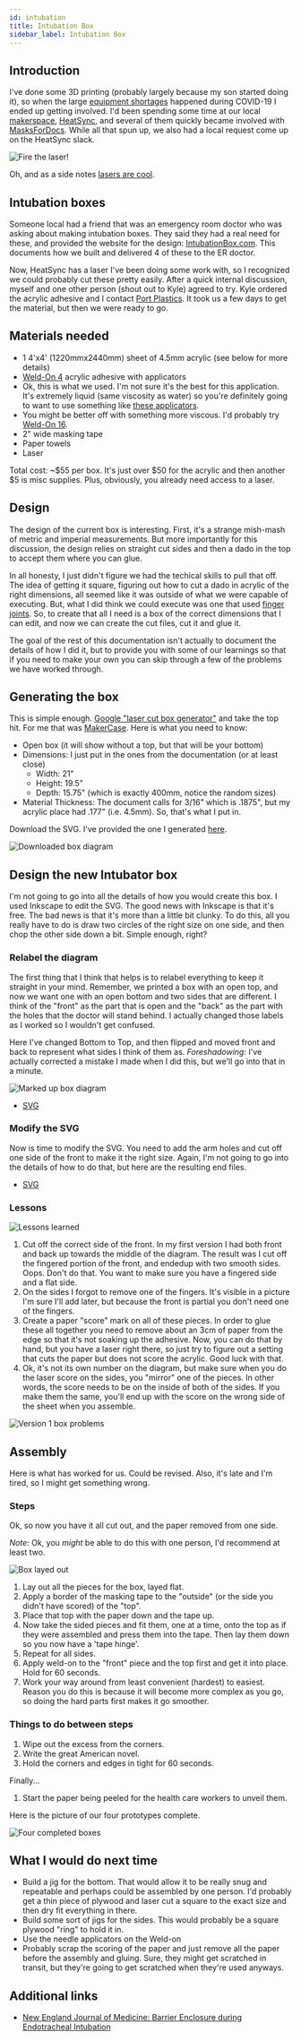 ```yaml
---
id: intubation 
title: Intubation Box
sidebar_label: Intubation Box
---
```


## Introduction

I've done some 3D printing (probably largely because my son started doing it), so when the large [equipment shortages](https://en.wikipedia.org/wiki/Shortages_related_to_the_2019%E2%80%9320_coronavirus_pandemic) happened during COVID-19 I ended up getting involved.  I'd been spending some time at our local [makerspace](https://en.wikipedia.org/wiki/Hackerspace), [HeatSync](https://www.heatsynclabs.org/), and several of them quickly became involved with [MasksForDocs](https://masksfordocs.com/).  While all that spun up, we also had a local request come up on the HeatSync slack.

![Fire the laser!](assets/intubation-box-fire-laser.jpg)

Oh, and as a side notes [lasers are cool](assets/intubation-box-VID_20200402_072807.mp4).

## Intubation boxes

Someone local had a friend that was an emergency room doctor who was asking about making intubation boxes.  They said they had a real need for these, and provided the website for the design: [IntubationBox.com](https://intubationbox.com/).  This documents how we built and delivered 4 of these to the ER doctor.

Now, HeatSync has a laser I've been doing some work with, so I recognized we could probably cut these pretty easily.  After a quick internal discussion, myself and one other person (shout out to Kyle) agreed to try.  Kyle ordered the acrylic adhesive and I contact [Port Plastics](http://www.portplastics.com).  It took us a few days to get the material, but then we were ready to go.

## Materials needed

*  1 4'x4' (1220mmx2440mm) sheet of 4.5mm acrylic (see below for more details)
*  [Weld-On 4](https://smile.amazon.com/Weldon-Applicator-Bottle-Pint-10308/dp/B00TCUJ7A8/ref=sr_1_1?dchild=1&keywords=weld-on+4&qid=1586010116&sr=8-1) acrylic adhesive with applicators
  * Ok, this is what we used.  I'm not sure it's the best for this application.  It's extremely liquid (same viscosity as water) so you're definitely going to want to use something like [these applicators](https://smile.amazon.com/Applicator-Bottle-Stainless-Steel-Needle/dp/B00BNI6TOE/ref=sr_1_7?dchild=1&keywords=weld-on+4+applicator&qid=1586010218&sr=8-7).
  * You might be better off with something more viscous.  I'd probably try [Weld-On 16](https://smile.amazon.com/SCIGRIP-Acrylic-Cement-Low-VOC-Medium/dp/B005ZH31W2/ref=sr_1_1?crid=25V8A1S5D4NVI&dchild=1&keywords=weld-on+16+acrylic+cement&qid=1586010085&sprefix=weld-on+16+a%2Caps%2C239&sr=8-1).
*  2" wide masking tape
*  Paper towels
*  Laser 

Total cost:  ~$55 per box.  It's just over $50 for the acrylic and then another $5 is misc supplies.  Plus, obviously, you already need access to a laser.  

## Design

The design of the current box is interesting.  First, it's a strange mish-mash of metric and imperial measurements.  But more importantly for this discussion, the design relies on straight cut sides and then a dado in the top to accept them where you can glue.

In all honesty, I just didn't figure we had the techical skills to pull that off.  The idea of getting it square, figuring out how to cut a dado in acrylic of the right dimensions, all seemed like it was outside of what we were capable of executing.  But, what I did think we could execute was one that used [finger joints](https://en.wikipedia.org/wiki/Finger_joint).  So, to create that all I need is a box of the correct dimensions that I can edit, and now we can create the cut files, cut it and glue it.

The goal of the rest of this documentation isn't actually to document the details of how I did it, but to provide you with some of our learnings so that if you need to make your own you can skip through a few of the problems we have worked through.

## Generating the box

This is simple enough.  [Google "laser cut box generator"](https://www.google.com/search?&q=laser+cut+box+generator) and take the top hit.  For me that was [MakerCase](https://en.makercase.com/#/).  Here is what you need to know:

* Open box (it will show without a top, but that will be your bottom)
* Dimensions:  I just put in the ones from the documentation (or at least close)
  * Width: 21" 
  * Height: 19.5"
  * Depth: 15.75" (which is exactly 400mm, notice the random sizes)
* Material Thickness:  The document calls for 3/16" which is .1875", but my acrylic place had .177" (i.e. 4.5mm).  So, that's what I put in.

Download the SVG.  I've provided the one I generated [here](assets/intubation-box.svg).

![Downloaded box diagram](assets/intubation-box.png)

## Design the new Intubator box

I'm not going to go into all the details of how you would create this box.  I used Inkscape to edit the SVG.  The good news with Inkscape is that it's free.  The bad news is that it's more than a little bit clunky.  To do this, all you really have to do is draw two circles of the right size on one side, and then chop the other side down a bit.  Simple enough, right?

### Relabel the diagram
The first thing that I think that helps is to relabel everything to keep it straight in your mind.  Remember, we printed a box with an open top, and now we want one with an open bottom and two sides that are different. I think of the "front" as the part that is open and the "back" as the part with the holes that the doctor will stand behind.  I actually changed those labels as I worked so I wouldn't get confused.

Here I've changed Bottom to Top, and then flipped and moved front and back to represent what sides I think of them as.  *Foreshadowing*: I've actually corrected a mistake I made when I did this, but we'll go into that in a minute. 

![Marked up box diagram](assets/intubation-box-markedup.png)  
* [SVG](assets/intubation-box-markedup.svg)

### Modify the SVG

Now is time to modify the SVG.  You need to add the arm holes and cut off one side of the front to make it the right size.  Again, I'm not going to go into the details of how to do that, but here are the resulting end files.

* [SVG](assets/intubation-box-20200402-06-jot-box.svg)

### Lessons

![Lessons learned](assets/intubation-box-cut-diagram.png)

1. Cut off the correct side of the front.  In my first version I had both front and back up towards the middle of the diagram.  The result was I cut off the fingered portion of the front, and endedup with two smooth sides.  Oops.  Don't do that.  You want to make sure you have a fingered side and a flat side.
2. On the sides I forgot to remove one of the fingers.  It's visible in a picture I'm sure I'll add later, but because the front is partial you don't need one of the fingers.
3. Create a paper "score" mark on all of these pieces.  In order to glue these all together you need to remove about an 3cm of paper from the edge so that it's not soaking up the adhesive.  Now, you can do that by hand, but you have a laser right there, so just try to figure out a setting that cuts the paper but does not score the acrylic.  Good luck with that.  
4. Ok, it's not its own number on the diagram, but make sure when you do the laser score on the sides, you "mirror" one of the pieces.  In other words, the score needs to be on the inside of both of the sides.  If you make them the same, you'll end up with the score on the wrong side of the sheet when you assemble.

![Version 1 box problems](assets/intubation-box-finished-box-v1.jpg)

## Assembly

Here is what has worked for us.  Could be revised.  Also, it's late and I'm tired, so I might get something wrong.

### Steps

Ok, so now you have it all cut out, and the paper removed from one side. 

*Note*: Ok, you _might_ be able to do this with one person, I'd recommend at least two.

![Box layed out](assets/intubation-box-layed-out.jpg)

1. Lay out all the pieces for the box, layed flat.
2. Apply a border of the masking tape to the "outside" (or the side you didn't have scored) of the "top".
3. Place that top with the paper down and the tape up.
4. Now take the sided pieces and fit them, one at a time, onto the top as if they were assembled and press them into the tape.  Then lay them down so you now have a 'tape hinge'.
5. Repeat for all sides.
6. Apply weld-on to the "front" piece and the top first and get it into place.  Hold for 60 seconds.
7. Work your way around from least convenient (hardest) to easiest.  Reason you do this is because it will become more complex as you go, so doing the hard parts first makes it go smoother.

### Things to do between steps
1. Wipe out the excess from the corners.
2. Write the great American novel.
3. Hold the corners and edges in tight for 60 seconds.

Finally...

1.  Start the paper being peeled for the health care workers to unveil them.

Here is the picture of our four prototypes complete.

![Four completed boxes](assets/intubation-box-20200404-4-complete.jpg)

## What I would do next time

*  Build a jig for the bottom.  That would allow it to be really snug and repeatable and perhaps could be assembled by one person.  I'd probably get a thin piece of plywood and laser cut a square to the exact size and then dry fit everything in there.
*  Build some sort of jigs for the sides.  This would probably be a square plywood "ring" to hold it in.
*  Use the needle applicators on the Weld-on
*  Probably scrap the scoring of the paper and just remove all the paper before the assembly and gluing.  Sure, they might get scratched in transit, but they're going to get scratched when they're used anyways.

## Additional links

* [New England Journal of Medicine: Barrier Enclosure during Endotracheal Intubation](https://www.nejm.org/doi/full/10.1056/NEJMc2007589)
